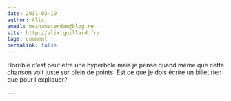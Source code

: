 ```yaml
---
date: 2011-03-19
author: Alix
email: meinamsterdam@blog.re
site: http://alix.guillard.fr/
tags: comment
permalink: false
---
```


<p>
Horrible c'est peut être une hyperbole mais je pense quand même que cette chanson voit juste sur plein de points. Est ce que je dois écrire un billet rien que pour l'expliquer?
</p>
---